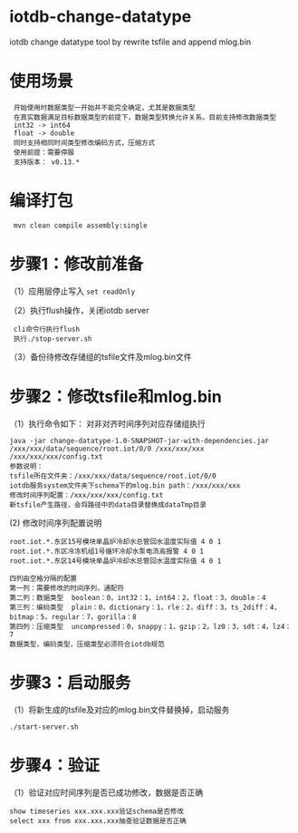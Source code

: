 # iotdb-change-datatype
iotdb change datatype tool by rewrite tsfile and append mlog.bin

# 使用场景
     
     开始使用时数据类型一开始并不能完全确定，尤其是数据类型
     在真实数据满足目标数据类型的前提下，数据类型转换允许关系，目前支持修改数据类型
     int32 -> int64
     float -> double
     同时支持相同时间类型修改编码方式，压缩方式
     使用前提：需要停服
     支持版本： v0.13.*
     
# 编译打包
   
     mvn clean compile assembly:single 
     
# 步骤1：修改前准备
  （1）应用层停止写入 ```set readOnly```
   
  （2）执行flush操作，关闭iotdb server
   
     cli命令行执行flush
     执行./stop-server.sh
    
  （3）备份待修改存储组的tsfile文件及mlog.bin文件
    
    
#    步骤2：修改tsfile和mlog.bin
（1）执行命令如下：
    对非对齐时间序列对应存储组执行
    
    java -jar change-datatype-1.0-SNAPSHOT-jar-with-dependencies.jar /xxx/xxx/data/sequence/root.iot/0/0 /xxx/xxx/xxx  /xxx/xxx/xxx/config.txt
    参数说明：
    tsfile所在文件夹：/xxx/xxx/data/sequence/root.iot/0/0
    iotdb服务system文件夹下schema下的mlog.bin path：/xxx/xxx/xxx
    修改时间序列配置：/xxx/xxx/xxx/config.txt
    新tsfile产生路径，会将路径中的data目录替换成dataTmp目录
     
 (2) 修改时间序列配置说明
  
    root.iot.*.东区15号模块单晶炉冷却水总管回水温度实际值 4 0 1
    root.iot.*.东区冷冻机组1号循环冷却水泵电流高报警 4 0 1
    root.iot.*.东区14号模块单晶炉冷却水总管回水温度实际值 4 0 1

    四列由空格分隔的配置
    第一列：需要修改的时间序列，通配符
    第二列：数据类型  boolean：0，int32：1，int64：2，float：3，double：4
    第三列：编码类型  plain：0，dictionary：1，rle：2，diff：3，ts_2diff：4，bitmap：5，regular：7，gorilla：8
    第四列：压缩类型  uncompressed：0，snappy：1，gzip：2，lz0：3，sdt：4，lz4：7
    数据类型，编码类型，压缩类型必须符合iotdb规范  
    
    
 # 步骤3：启动服务
（1）将新生成的tsfile及对应的mlog.bin文件替换掉，启动服务

    ./start-server.sh

 # 步骤4：验证
（1）验证对应时间序列是否已成功修改，数据是否正确

    show timeseries xxx.xxx.xxx验证schema是否修改
    select xxx from xxx.xxx.xxx抽查验证数据是否正确 
